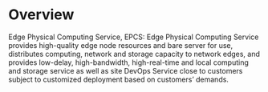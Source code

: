 # Overview 
      
Edge Physical Computing Service, EPCS: Edge Physical Computing Service provides high-quality edge node resources and bare server for use, distributes computing, network and storage capacity to network edges, and provides low-delay, high-bandwidth, high-real-time and local computing and storage service as well as site DevOps Service close to customers subject to customized deployment based on customers’ demands.
